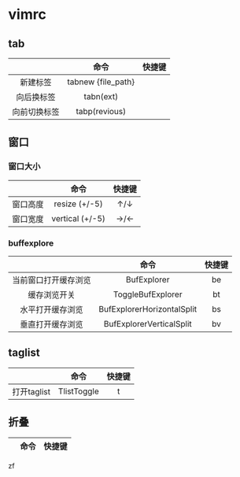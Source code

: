 # vimrc

## tab

||命令|快捷键|
|:--:|:--:|:--:|
|新建标签|tabnew {file_path}||
|向后换标签|tabn(ext)|<Tab>|
|向前切换标签|tabp(revious)|<S-tab>|


## 窗口

### 窗口大小

||命令|快捷键|
|:--:|:--:|:--:|
|窗口高度|resize (+/-5)|↑/↓|
|窗口宽度|vertical (+/-5)|→/←|

### buffexplore
||命令|快捷键|
|:--:|:--:|:--:|
|当前窗口打开缓存浏览|BufExplorer|<Leader>be|                                             
|缓存浏览开关|ToggleBufExplorer|<Leader>bt|
|水平打开缓存浏览|BufExplorerHorizontalSplit|<Leader>bs|
|垂直打开缓存浏览|BufExplorerVerticalSplit|<Leader>bv|


## taglist

||命令|快捷键|
|:--:|:--:|:--:|
|打开taglist|TlistToggle|<leader>t|

## 折叠

||命令|快捷键|
|:--:|:--:|:--:|
zf

